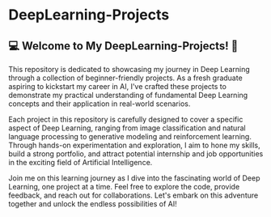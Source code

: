 # DeepLearning-Projects
## :computer: Welcome to My DeepLearning-Projects! 🚀

This repository is dedicated to showcasing my journey in Deep Learning through a collection of beginner-friendly projects. As a fresh graduate aspiring to kickstart my career in AI, I've crafted these projects to demonstrate my practical understanding of fundamental Deep Learning concepts and their application in real-world scenarios.

Each project in this repository is carefully designed to cover a specific aspect of Deep Learning, ranging from image classification and natural language processing to generative modeling and reinforcement learning. Through hands-on experimentation and exploration, I aim to hone my skills, build a strong portfolio, and attract potential internship and job opportunities in the exciting field of Artificial Intelligence.

Join me on this learning journey as I dive into the fascinating world of Deep Learning, one project at a time. Feel free to explore the code, provide feedback, and reach out for collaborations. Let's embark on this adventure together and unlock the endless possibilities of AI!

